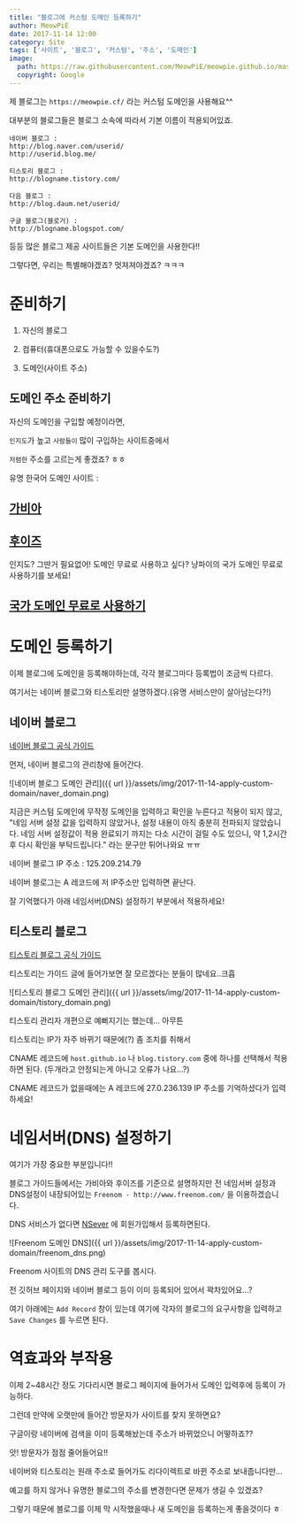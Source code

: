 ```yaml
---
title: "블로그에 커스텀 도메인 등록하기"
author: MeowPiE
date: 2017-11-14 12:00
category: Site
tags: ['사이트', '블로그', '커스텀', '주소', '도메인']
image:
  path: https://raw.githubusercontent.com/MeowPiE/meowpie.github.io/master/assets/img/blog.jpg
  copyright: Google
---
```


제 블로그는 `https://meowpie.cf/` 라는 커스텀 도메인을 사용해요^^

대부분의 블로그들은 블로그 소속에 따라서 기본 이름이 적용되어있죠.

```
네이버 블로그 :
http://blog.naver.com/userid/
http://userid.blog.me/
```

```
티스토리 블로그 :
http://blogname.tistory.com/
```

```
다음 블로그 :
http://blog.daum.net/userid/
```

```
구글 블로그(블로거) :
http://blogname.blogspot.com/
```

등등 많은 블로그 제공 사이트들은 기본 도메인을 사용한다!!

그렇다면, 우리는 특별해야겠죠? 멋져져야겠죠? ㅋㅋㅋ

# 준비하기

1. 자신의 블로그

2. 컴퓨터(휴대폰으로도 가능할 수 있을수도?)

3. 도메인(사이트 주소)

## 도메인 주소 준비하기

자신의 도메인을 구입할 예정이라면,

`인지도`가 높고 `사람들이` 많이 구입하는 사이트중에서

`저렴한` 주소를 고르는게 좋겠죠? ㅎㅎ

유명 한국어 도메인 사이트 :

## [가비아](https://domain.gabia.com/)

## [후이즈](http://whoisdomain.kr/)

인지도? 그딴거 필요없어! 도메인 무료로 사용하고 싶다? 냥파이의 국가 도메인 무료로 사용하기를 보세요!

## [국가 도메인 무료로 사용하기](https://meowpie.cf/site/2017/11/15/use-free-domain/)

# 도메인 등록하기

이제 블로그에 도메인을 등록해야하는데, 각각 블로그마다 등록법이 조금씩 다르다.

여기서는 네이버 블로그와 티스토리만 설명하겠다.(유명 서비스만이 살아남는다?!)

## 네이버 블로그

[네이버 블로그 공식 가이드](https://help.naver.com/support/contents/contents.nhn?serviceNo=520&categoryNo=2047/)

먼저, 네이버 블로그의 관리창에 들어간다.

![네이버 블로그 도메인 관리]({{ url }}/assets/img/2017-11-14-apply-custom-domain/naver_domain.png)

지금은 커스텀 도메인에 무작정 도메인을 입력하고 확인을 누른다고 적용이 되지 않고, "네임 서버 설정 값을 입력하지 않았거나, 설정 내용이 아직 충분히 전파되지 않았습니다.
네임 서버 설정값이 적용 완료되기 까지는 다소 시간이 걸릴 수도 있으니, 약 1,2시간 후 다시 확인을 부탁드립니다." 라는 문구만 튀어나와요 ㅠㅠ

네이버 블로그 IP 주소 : 125.209.214.79

네이버 블로그는 A 레코드에 저 IP주소만 입력하면 끝난다.

잘 기억했다가 아래 네임서버(DNS) 설정하기 부분에서 적용하세요!

## 티스토리 블로그

[티스토리 블로그 공식 가이드](http://notice.tistory.com/1784/)

티스토리는 가이드 글에 들어가보면 잘 모르겠다는 분들이 많네요..크흡

![티스토리 블로그 도메인 관리]({{ url }}/assets/img/2017-11-14-apply-custom-domain/tistory_domain.png)

티스토리 관리자 개편으로 예뻐지기는 했는데... 아무튼

티스토리는 IP가 자주 바뀌기 때문에(?) 좀 조치를 취해서

CNAME 레코드에 `host.github.io` 나 `blog.tistory.com` 중에 하나를 선택해서 적용하면 된다. (두개라고 안정되는게 아니고 오류가 나요...?)

CNAME 레코드가 없을때에는 A 레코드에 27.0.236.139 IP 주소를 기억하셨다가 입력하세요!

# 네임서버(DNS) 설정하기

여기가 가장 중요한 부분입니다!!

블로그 가이드들에서는 가비아와 후이즈를 기준으로 설명하지만 전 네임서버 설정과 DNS설정이 내장되어있는 `Freenom - http://www.freenom.com/` 을 이용하겠습니다.

DNS 서비스가 없다면 [NSever](https://kr.dnsever.com/) 에 회원가입해서 등록하면된다.

![Freenom 도메인 DNS]({{ url }}/assets/img/2017-11-14-apply-custom-domain/freenom_dns.png)

Freenom 사이트의 DNS 관리 도구를 봅시다.

전 깃허브 페이지와 네이버 블로그 등이 이미 등록되어 있어서 꽉차있어요...?

여기 아래에는 `Add Record` 창이 있는데 여기에 각자의 블로그의 요구사항을 입력하고  `Save Changes` 를 누르면 된다.

# 역효과와 부작용

이제 2~48시간 정도 기다리시면 블로그 페이지에 들어가서 도메인 입력후에 등록이 가능하다.

그런데 만약에 오랫만에 들어간 방문자가 사이트를 찾지 못하면요?

구글이랑 네이버에 검색을 이미 등록해놨는데 주소가 바뀌었으니 어떻하죠??

앗! 방문자가 점점 줄어들어요!!

네이버와 티스토리는 원래 주소로 들어가도 리다이렉트로 바뀐 주소로 보내줍니다만...

예고를 하지 않거나 유명한 블로그의 주소를 변경한다면 문제가 생길 수 있겠죠?

그렇기 때문에 블로그를 이제 막 시작했을때나 새 도메인을 등록하는게 좋을것이다 ㅎ
